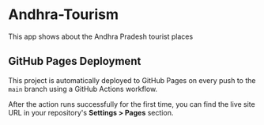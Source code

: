 # Andhra-Tourism

This app shows about the Andhra Pradesh tourist places

## GitHub Pages Deployment

This project is automatically deployed to GitHub Pages on every push to the `main` branch using a GitHub Actions workflow.

After the action runs successfully for the first time, you can find the live site URL in your repository's **Settings > Pages** section.